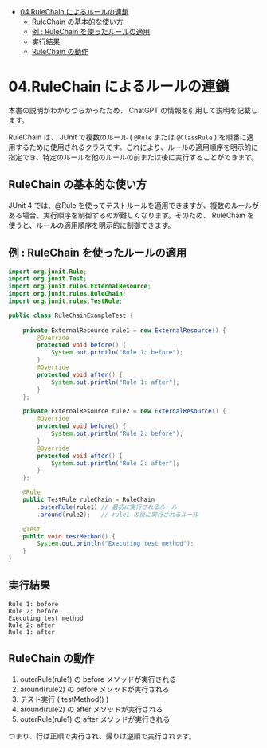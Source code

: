 - [04.RuleChain によるルールの連鎖](#04rulechain-によるルールの連鎖)
  - [RuleChain の基本的な使い方](#rulechain-の基本的な使い方)
  - [例 : RuleChain を使ったルールの適用](#例--rulechain-を使ったルールの適用)
  - [実行結果](#実行結果)
  - [RuleChain の動作](#rulechain-の動作)


# 04.RuleChain によるルールの連鎖

本書の説明がわかりづらかったため、 ChatGPT の情報を引用して説明を記載します。

RuleChain は、 JUnit で複数のルール ( `@Rule` または `@ClassRule` ) を順番に適用するために使用されるクラスです。これにより、ルールの適用順序を明示的に指定でき、特定のルールを他のルールの前または後に実行することができます。


## RuleChain の基本的な使い方

JUnit 4 では、@Rule を使ってテストルールを適用できますが、複数のルールがある場合、実行順序を制御するのが難しくなります。そのため、 RuleChain を使うと、ルールの適用順序を明示的に制御できます。


## 例 : RuleChain を使ったルールの適用

```java
import org.junit.Rule;
import org.junit.Test;
import org.junit.rules.ExternalResource;
import org.junit.rules.RuleChain;
import org.junit.rules.TestRule;

public class RuleChainExampleTest {
    
    private ExternalResource rule1 = new ExternalResource() {
        @Override
        protected void before() {
            System.out.println("Rule 1: before");
        }
        @Override
        protected void after() {
            System.out.println("Rule 1: after");
        }
    };

    private ExternalResource rule2 = new ExternalResource() {
        @Override
        protected void before() {
            System.out.println("Rule 2: before");
        }
        @Override
        protected void after() {
            System.out.println("Rule 2: after");
        }
    };

    @Rule
    public TestRule ruleChain = RuleChain
        .outerRule(rule1) // 最初に実行されるルール
        .around(rule2);   // rule1 の後に実行されるルール

    @Test
    public void testMethod() {
        System.out.println("Executing test method");
    }
}
```


## 実行結果

```
Rule 1: before
Rule 2: before
Executing test method
Rule 2: after
Rule 1: after
```


## RuleChain の動作

1. outerRule(rule1) の before メソッドが実行される
2. around(rule2) の before メソッドが実行される
3. テスト実行 ( testMethod() )
4. around(rule2) の after メソッドが実行される
5. outerRule(rule1) の after メソッドが実行される

つまり、行は正順で実行され、帰りは逆順で実行されます。






